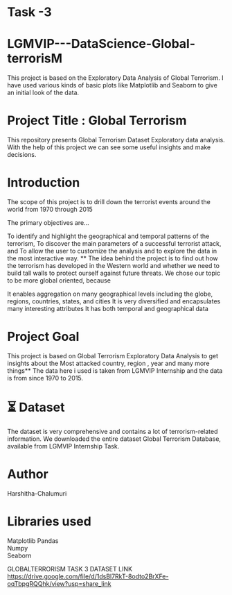 # Task -3
# LGMVIP---DataScience-Global-terrorisM

This project is based on the Exploratory Data Analysis of Global Terrorism. I have used various kinds of basic plots like Matplotlib and Seaborn to give an initial look of the data.

# Project Title : Global Terrorism 

This repository presents Global Terrorism Dataset Exploratory data analysis.
With the help of this project we can see some useful insights and make decisions.

# Introduction

The scope of this project is to drill down the terrorist events around the world from 1970 through 2015

The primary objectives are...

To identify and highlight the geographical and temporal patterns of the terrorism,
To discover the main parameters of a successful terrorist attack, and
To allow the user to customize the analysis and to explore the data in the most interactive way.
** The idea behind the project is to find out how the terrorism has developed in the Western world and whether we need to build tall walls to protect ourself against future threats. We chose our topic to be more global oriented, because

It enables aggregation on many geographical levels including the globe, regions, countries, states, and cities It is very diversified and encapsulates many interesting attributes It has both temporal and geographical data

# Project Goal
This project is based on Global Terrorism Exploratory Data Analysis to get insights about the Most attacked country, region , year and many more things** The data here i used is taken from LGMVIP Internship and the data is from since 1970 to 2015.

# ⏳ Dataset
The dataset is very comprehensive and contains a lot of terrorism-related information. We downloaded the entire dataset Global Terrorism Database, available from LGMVIP Internship Task.
# Author
Harshitha-Chalumuri

# Libraries used
Matplotlib 
Pandas  
Numpy  
Seaborn 



GLOBALTERRORISM TASK 3
DATASET LINK https://drive.google.com/file/d/1dsBl7RkT-8odto2BrXFe-oqTbpgRQQhk/view?usp=share_link
